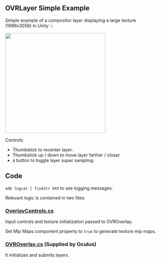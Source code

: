 ## OVRLayer Simple Example

Simple example of a compositor layer displaying a large texture (1988x3056) in Unity :collision:

<img src="https://user-images.githubusercontent.com/39342/85676164-34208300-b67b-11ea-9b9d-8ba3ccd0f333.jpg" width="320">

Controls:

- Thumbstick to recenter layer.
- Thumbstick up / down to move layer farther / closer.
- `A` button to toggle layer super sampling.

## Code

`adb logcat | findstr XXX` to see logging messages.

Relevant logic is contained in two files:

### [OverlayControls.cs](https://github.com/dmarcos/unityCompositorLayer/blob/master/unity/Assets/OverlayControls.cs#L43)

Input controls and texture initialization passed to OVROverlay. 

Set Mip Maps component property to `true` to generate texture mip maps.

### [OVROverlay.cs](https://github.com/dmarcos/unityCompositorLayer/blob/master/unity/Assets/Oculus/VR/Scripts/OVROverlay.cs) (Supplied by Oculus)

It initializes and submits layers.
